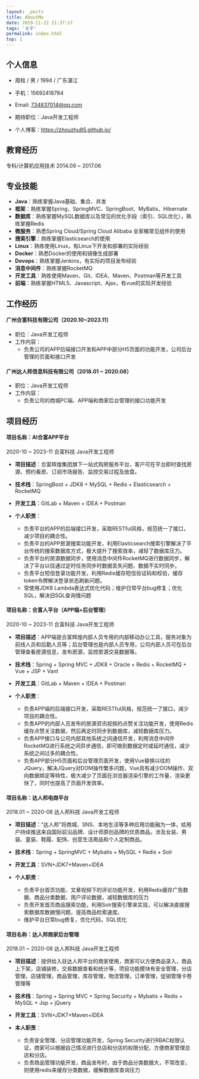 ```yaml
---
layout: _posts
title: AboutMe
date: 2019-11-22 21:37:17
tags: '关于'
permalink: index.html
top: 1
---
```

## 个人信息
- 周柱 / 男 / 1994 / 广东湛江

- 手机：15692418784

- Email: 734837014@qq.com

- 期待职位：Java开发工程师

- 个人博客：https://zhouzhu85.github.io/

## 教育经历
专科/计算机应用技术 2014.09 ~ 2017.06

## 专业技能
- **Java**：熟练掌握Java基础、集合、并发
- **框架**：熟练掌握Spring、SpringMVC、SpringBoot、MyBatis、Hibernate
- **数据库**：熟练掌握MySQL数据库以及常见的优化手段（索引、SQL优化），熟练掌握Redis
- **微服务**：熟悉Spring Cloud/Spring Cloud Alibaba 全家桶常见组件的使用
- **搜索引擎**：熟练掌握Elasticsearch的使用
- **Linux**：熟练使用Linux，有Linux下开发和部署的实际经验
- **Docker**：熟悉Docker的使用和镜像生成部署
- **Devops**：熟练掌握Jenkins，有实际的项目发布经验
- **消息中间件**：熟练掌握RocketMQ
- **开发工具**：熟练使用Maven、Git、IDEA、Maven、Postman等开发工具 
- **前端**：熟练掌握HTML5、Javascript、Ajax，有vue的实际开发经验

## 工作经历

#### 广州合富科技有限公司（2020.10~2023.11）
- 职位：Java开发工程师
- 工作内容：
    - 负责公司的APP后端接口开发和APP中部分H5页面的功能开发，公司后台管理的页面和接口开发

#### 广州达人邦信息科技有限公司（2018.01 ~ 2020.08）
- 职位：Java开发工程师
- 工作内容：
    - 负责公司的商城PC端、APP端和商家后台管理的接口功能开发

## 项目经历

#### 项目名称：AI合富APP平台
2020-10 ~ 2023-11 合富科技 Java开发工程师

- **项目描述**：合富辉煌集团旗下一站式购房服务平台，客户可在平台即时查找房源、预约看房、订阅市场报告、监控交易过程及放盘。

- **技术栈**：SpringBoot + JDK8 + MySQL + Redis + Elasticsearch + RocketMQ

- **开发工具**：GitLab + Maven + IDEA + Postman

- **个人职责**：
    - 负责平台的APP的后端接口开发，采取RESTful风格，规范统一了接口，减少项目的耦合性。
    - 负责平台的APP房源搜索功能开发，利用Elasticsearch搜索引擎解决了平台传统的搜索数据库方式，极大提升了搜索效率，减轻了数据库压力。
    - 负责平台的房源数据同步，使用消息中间件RocketMQ进行数据同步，解决了平台以往通过定时任务同步时数据丢失问题、数据不实时同步。
    - 负责平台短信登录功能开发，利用Redis缓存短信验证码和校验，缓存token令牌解决登录状态刷新问题。
    - 常使用JDK8 Lambda表达式优化代码；维护日常平台bug修复；优化SQL，解决旧SQL查询慢问题

#### 项目名称：合富人平台（APP端+后台管理）
2020-10 ~ 2023-11 合富科技 Java开发工程师

- **项目描述**：APP端是合富辉煌内部人员专用的内部移动办公工具，服务对象为前线人员和后勤人员等；后台管理也是内部人员专用，公司内部人员可在后台管理查看房源信息，发布房源，监控房源交易数据等。

- **技术栈**：Spring + Spring MVC + JDK8 + Oracle + Redis + RocketMQ + Vue + JSP + Vant

- **开发工具**：GitLab + Maven + IDEA + Postman

- **个人职责**：
    - 负责APP端的后端接口开发，采取RESTful风格，规范统一了接口，减少项目的耦合性。
    - 负责APP的内部人员发布的房源资讯视频的点赞关注功能开发，使用Redis缓存点赞关注数据，然后再定时同步到数据库，减轻数据库压力。
    - 负责APP接口与公司内部其他系统之间通信开发，利用消息中间件RocketMQ进行系统之间异步通信，即可做到数据定时或延时通信，减少系统之间过多的耦合性。
    - 负责APP部分H5页面和后台管理页面开发，使用Vue替换以往的JQuery，解决JQuery对DOM操作繁多问题，Vue具有减少DOM操作、双向数据绑定等特性，极大减少了页面在浏览器渲染引擎的工作量，渲染更快了，同时也提高了页面开发效率。

#### 项目名称：达人邦电商平台
2018.01 ~ 2020-08 达人邦科技 Java开发工程师

- **项目描述**：“达人邦”将商城、SNS、本地生活等多种应用功能融为一体，给用户持续推送来自国际前沿品牌、设计师原创品牌的优质商品，涉及女装、男装、童装、鞋履、配饰、创意生活用品和个人定制商品。

- **技术栈**：Spring + SpringMVC + Mybatis + MySQL + Redis + Solr

- **开发工具**：SVN+JDK7+Maven+IDEA

- **个人职责**：
    - 负责平台首页功能、文章视频下的评论功能开发，利用Redis缓存广告数据、商品分类数据、用户评论数据，减轻数据库的压力
    - 负责开发首页商品搜索功能，利用Solr搜索引擎来实现，可以解决直接搜索数据库数据慢问题，提高商品检索速度。
    - 维护平台日常bug修复，优化代码，SQL优化

#### 项目名称：达人邦商家后台管理
2018.01 ~ 2020-08 达人邦科技 Java开发工程师

- **项目描述**：提供给入驻达人邦平台的商家使用，商家可以方便商品录入，商品上下架，店铺装修，交易数据查看和统计等，项目功能模块有安全管理，分店管理，店铺管理，商品管理，库存管理，物流管理，订单管理，促销管理卡卷管理等

- **技术栈**：Spring + Spring MVC + Spring Security + Mybatis + Redis + MySQL + Jsp + jQuery

- **开发工具**：SVN+JDK7+Maven+IDEA

- **本人职责**：
    - 负责安全管理、分店管理功能开发，Spring Security进行RBAC权限认证，商家可以根据自己情况进行总店和分店的权限分配，方便商家管理总店和分店。
    - 负责商品管理功能开发，商品发布时，由于商品分类数据大，不常改变，则使用redis来缓存分类数据，缓解数据库查询压力

